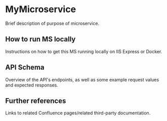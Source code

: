 # MyMicroservice

Brief description of purpose of microservice.

## How to run MS locally

Instructions on how to get this MS running locally on IIS Express or Docker.

## API Schema

Overview of the API's endpoints, as well as some example request values and expected responses.

## Further references

Links to related Confluence pages/related third-party documentation.